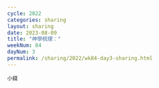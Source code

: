 ```yaml
---
cycle: 2022
categories: sharing
layout: sharing
date: 2023-08-09
title: "神學梳理："
weekNum: 84
dayNum: 3
permalink: /sharing/2022/wk84-day3-sharing.html
---
```


[](https://eccseattle.github.io/media/sharing/2022/wk084/2023-08-09-bin.m4a)

`小錢`
